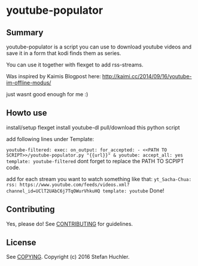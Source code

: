 # youtube-populator

## Summary

youtube-populator is a script you can use to download
youtube videos and save it in a form that kodi finds them as series.

You can use it together with flexget to add rss-streams.

Was inspired by Kaimis Blogpost here:
<http://kaimi.cc/2014/09/16/youtube-im-offline-modus/>

just wasnt good enough for me :)


## Howto use

install/setup flexget
install youtube-dl
pull/download this python script

add following lines under Template:
  
`
  youtube-filtered:
    exec:
      on_output:
        for_accepted:
          - <<PATH TO SCRIPT>>/youtube-populator.py "{{url}}" &
  youtube:
    accept_all: yes
    template: youtube-filtered
`
dont forget to replace the PATH TO SCPIPT code.

add for each stream you want to watch something like that:
`
  yt_Sacha-Chua:
    rss: https://www.youtube.com/feeds/videos.xml?channel_id=UClT2UAbC6j7TqOWurVhkuHQ
    template: youtube
`
Done!


## Contributing

Yes, please do! See [CONTRIBUTING][] for guidelines.

## License

See [COPYING][]. Copyright (c) 2016 Stefan Huchler.


[CONTRIBUTING]: ./CONTRIBUTING.md
[COPYING]: ./COPYING
